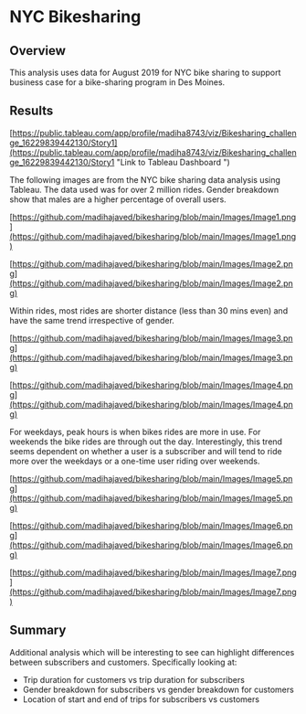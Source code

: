 # NYC Bikesharing

## Overview 
This analysis uses data for August 2019 for NYC bike sharing to support business case for a bike-sharing program in Des Moines.

## Results 
[https://public.tableau.com/app/profile/madiha8743/viz/Bikesharing_challenge_16229839442130/Story1](https://public.tableau.com/app/profile/madiha8743/viz/Bikesharing_challenge_16229839442130/Story1 "Link to Tableau Dashboard ")

The following images are from the NYC bike sharing data analysis using Tableau. The data used was for over 2 million rides. Gender breakdown show that males are a higher percentage of overall users.   

[https://github.com/madihajaved/bikesharing/blob/main/Images/Image1.png](https://github.com/madihajaved/bikesharing/blob/main/Images/Image1.png)

[https://github.com/madihajaved/bikesharing/blob/main/Images/Image2.png](https://github.com/madihajaved/bikesharing/blob/main/Images/Image2.png)

Within rides, most rides are shorter distance (less than 30 mins even) and have the same trend irrespective of gender. 

[https://github.com/madihajaved/bikesharing/blob/main/Images/Image3.png](https://github.com/madihajaved/bikesharing/blob/main/Images/Image3.png)

[https://github.com/madihajaved/bikesharing/blob/main/Images/Image4.png](https://github.com/madihajaved/bikesharing/blob/main/Images/Image4.png)

For weekdays, peak hours is when bikes rides are more in use. For weekends the bike rides are through out the day. Interestingly, this trend seems dependent on whether a user is a subscriber and will tend to ride more over the weekdays or a one-time user riding over weekends. 

[https://github.com/madihajaved/bikesharing/blob/main/Images/Image5.png](https://github.com/madihajaved/bikesharing/blob/main/Images/Image5.png)

[https://github.com/madihajaved/bikesharing/blob/main/Images/Image6.png](https://github.com/madihajaved/bikesharing/blob/main/Images/Image6.png)

[https://github.com/madihajaved/bikesharing/blob/main/Images/Image7.png](https://github.com/madihajaved/bikesharing/blob/main/Images/Image7.png)


## Summary 
Additional analysis which will be interesting to see can highlight differences between subscribers and customers. Specifically looking at:

- Trip duration for customers vs trip duration for subscribers 
- Gender breakdown for subscribers vs gender breakdown for customers 
- Location of start and end of trips for subscribers vs customers 